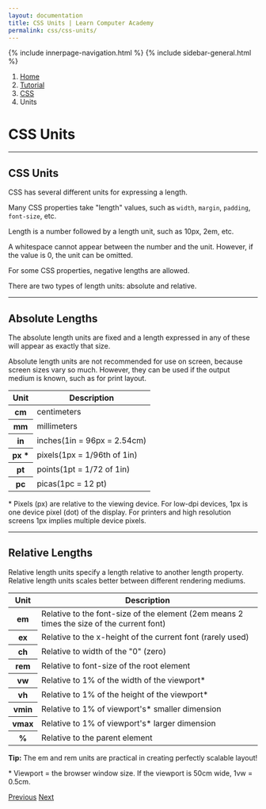 ```yaml
---
layout: documentation
title: CSS Units | Learn Computer Academy
permalink: css/css-units/
---
```

<div class="loader">
{% include innerpage-navigation.html %}
{% include sidebar-general.html %}
            <div class="page-content">
                <div class="content-wrapper">
                    <div class="row">
                        <div class="col-md-9 content">
                            <nav aria-label="breadcrumb">
                                <ol class="breadcrumb">
                                    <li class="breadcrumb-item"><a href="#">Home</a></li>
                                    <li class="breadcrumb-item"><a href="#">Tutorial</a></li>
                                    <li class="breadcrumb-item"><a href="#">CSS</a></li>
                                    <li class="breadcrumb-item active">Units</li>
                                </ol>
                            </nav>
                            <!-- Your content goes started here -->
                            <div class="doc-content">
                                <h1>CSS Units</h1>
                                <hr>
                                <h2>CSS Units</h2>
                                <p>CSS has several different units for expressing a length.</p>
                                <p>Many CSS properties take &quot;length&quot; values, such as <code>width</code>, <code>margin</code>, <code>padding</code>, <code>font-size</code>, etc.</p>
                                <p>Length is a number followed by a length unit, such as 10px, 2em, etc.</p>
                                <p>A whitespace cannot appear between the number and the unit. However, if the value is 0, the unit can be omitted.</p>
                                <p>For some CSS properties, negative lengths are allowed.</p>
                                <p>There are two types of length units: absolute and relative.</p>
                                <hr>
                                <h2>Absolute Lengths</h2>
                                <p>The absolute length units are fixed and a length expressed in any of these will appear as exactly that size.</p>
                                <p>Absolute length units are not recommended for use on screen, because screen sizes vary so much. However, they can be used if the output medium is known, such as for print layout.</p>
                                <table class="table table-striped table-bordered">
                                    <thead class="thead-shades">
                                        <tr>
                                            <th scope="col">Unit</th>
                                            <th scope="col">Description</th>
                                        </tr>
                                    </thead>
                                    <tbody>
                                        <tr>
                                            <th scope="row">cm</th>
                                            <td>centimeters</td>
                                        </tr>
                                        <tr>
                                            <th scope="row">mm</th>
                                            <td>millimeters</td>
                                        </tr>
                                        <tr>
                                            <th scope="row">in</th>
                                            <td>inches(1in = 96px = 2.54cm)</td>
                                        </tr>  
                                        <tr>
                                            <th scope="row">px *</th>
                                            <td>pixels(1px = 1/96th of 1in)</td>
                                        </tr>
                                        <tr>
                                            <th scope="row">pt</th>
                                            <td>points(1pt = 1/72 of 1in)</td>
                                        </tr>
                                        <tr>
                                            <th scope="row">pc</th>
                                            <td>picas(1pc = 12 pt)</td>
                                        </tr>                                  
                                    </tbody>
                                </table>
                                <p>* Pixels (px) are relative to the viewing device. For low-dpi devices, 1px is one device pixel (dot) of the display. For printers and high resolution screens 1px implies multiple device pixels.</p>
                                <hr>
                                <h2>Relative Lengths</h2>
                                <p>Relative length units specify a length relative to another length property. Relative length units scales better between different rendering mediums.</p>
                                <table class="table table-striped table-bordered">
                                    <thead class="thead-shades">
                                        <tr>
                                            <th scope="col">Unit</th>
                                            <th scope="col">Description</th>
                                        </tr>
                                    </thead>
                                    <tbody>
                                        <tr>
                                            <th scope="row">em</th>
                                            <td>Relative to the font-size of the element (2em means 2 times the size of the current font)  </td>
                                        </tr>
                                        <tr>
                                            <th scope="row">ex</th>
                                            <td>Relative to the x-height of the current font (rarely used)  </td>
                                        </tr>
                                        <tr>
                                            <th scope="row">ch</th>
                                            <td>Relative to width of the "0" (zero)</td>
                                        </tr>
                                        <tr>
                                            <th scope="row">rem</th>
                                            <td>Relative to font-size of the root element</td>
                                        </tr>
                                        <tr>
                                            <th scope="row">vw</th>
                                            <td>Relative to 1% of the width of the viewport* </td>
                                        </tr>
                                        <tr>
                                            <th scope="row">vh</th>
                                            <td>Relative to 1% of the height of the viewport* </td>
                                        </tr>
                                        <tr>
                                            <th scope="row">vmin</th>
                                            <td>Relative to 1% of viewport's* smaller dimension </td>
                                        </tr>
                                        <tr>
                                            <th scope="row">vmax</th>
                                            <td>Relative to 1% of viewport's* larger dimension  </td>
                                        </tr>
                                        <tr>
                                            <th scope="row">%   </th>
                                            <td>Relative to the parent element</td>
                                        </tr>
                                    </tbody>
                                </table>
                                <div class="note">
                                    <p><b>Tip:</b> The em and rem units are practical in creating perfectly scalable layout!</p>
                                    <p>* Viewport = the browser window size. If the viewport is 50cm wide, 1vw = 0.5cm.</p>
                                </div>
                            </div>
                            <!-- /.Your content ends here -->
                            <div class="footer-btn d-flex justify-content-between">
                                <a href="/css/css-form" class="btn"><i class="fas fa-arrow-circle-left"></i>Previous</a>
                                <a href="/css/css-specificity" class="btn">Next<i class="fas fa-arrow-circle-right"></i></a>
                            </div>
                            <!-- /.End of footer button -->
                        </div>
                        <!-- Right Sidebar Start-->
                        <?php include '../includes/right-sidebar-innerpage.php'; ?>
                        <!-- Right-Sidebar End -->
                    </div>
                </div>

